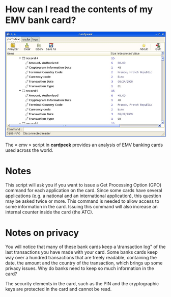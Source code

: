 # How can I read the contents of my EMV bank card? #

![sample-emv.jpg](sample-emv.jpg)

The « emv » script in **cardpeek** provides an analysis of EMV banking cards used across the
world.

# Notes #

This script will ask you if you want to issue a Get Processing Option (GPO)
command for each application on the card. Since some cards have several applications
(e.g. a national and an international application), this question may be asked twice or
more. This command is needed to allow access to some information in the card. Issuing this command will also increase an internal counter inside the card (the ATC).

# Notes on privacy #

You will notice that many of these bank cards keep a \transaction log" of the last
transactions you have made with your card. Some banks cards keep way over a hundred
transactions that are freely readable, containing the date, the amount and the country of the transaction, which brings up some privacy issues. Why do banks need to keep so much information in the card?

The security elements in the card, such as the PIN and the cryptographic keys are protected in the card and cannot be read.